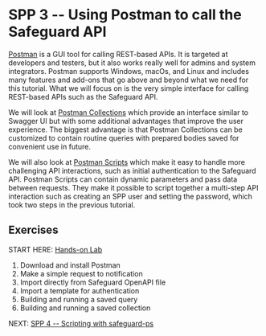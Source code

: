 # SPP 3 -- Using Postman to call the Safeguard API

[Postman](https://www.getpostman.com/) is a GUI tool for calling REST-based
APIs. It is targeted at developers and testers, but it also works really well
for admins and system integrators. Postman supports Windows, macOs, and Linux
and includes many features and add-ons that go above and beyond what we need
for this tutorial. What we will focus on is the very simple interface for
calling REST-based APIs such as the Safeguard API. 

We will look at
[Postman Collections](https://learning.getpostman.com/docs/postman/collections/intro_to_collections/)
which provide an interface similar to Swagger UI but with some additional
advantages that improve the user experience. The biggest advantage is that
Postman Collections can be customized to contain routine queries with prepared
bodies saved for convenient use in future.

We will also look at
[Postman Scripts](https://learning.getpostman.com/docs/postman/scripts/intro_to_scripts/)
which make it easy to handle more challenging API interactions, such as
initial authentication to the Safeguard API. Postman Scripts can contain
dynamic parameters and pass data between requests. They make it possible to
script together a multi-step API interaction such as creating an SPP user and
setting the password, which took two steps in the previous tutorial.

## Exercises

START HERE: [Hands-on Lab](postman-hol.md)

1. Download and install Postman
2. Make a simple request to notification
3. Import directly from Safeguard OpenAPI file
4. Import a template for authentication
5. Building and running a saved query
6. Building and running a saved collection

NEXT: [SPP 4 -- Scripting with safeguard-ps](../spp4-safeguard-ps)
